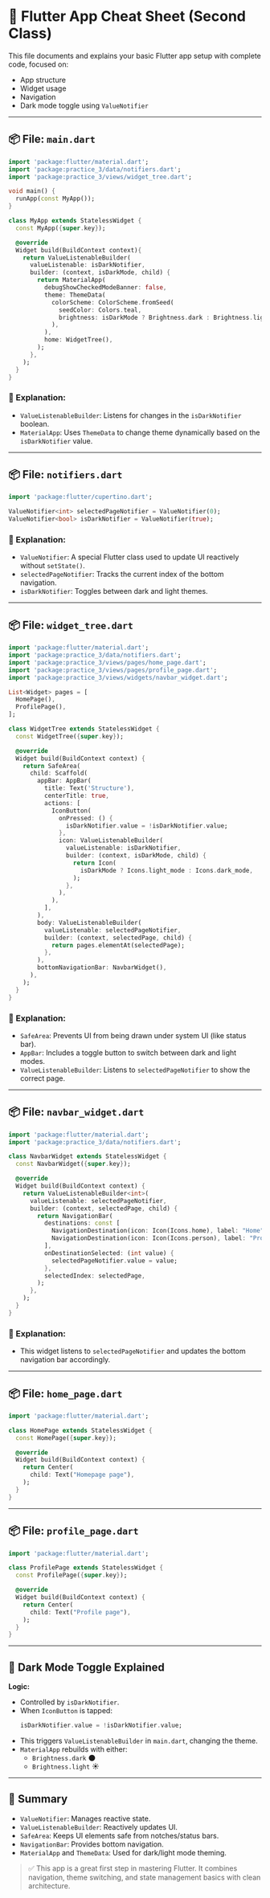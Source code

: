 # 📘 Flutter App Cheat Sheet (Second Class)

This file documents and explains your basic Flutter app setup with complete code, focused on:
- App structure
- Widget usage
- Navigation
- Dark mode toggle using `ValueNotifier`

---

## 📦 File: `main.dart`

```dart
import 'package:flutter/material.dart';
import 'package:practice_3/data/notifiers.dart';
import 'package:practice_3/views/widget_tree.dart';

void main() {
  runApp(const MyApp());
}

class MyApp extends StatelessWidget {
  const MyApp({super.key});

  @override
  Widget build(BuildContext context){
    return ValueListenableBuilder(
      valueListenable: isDarkNotifier,
      builder: (context, isDarkMode, child) {
        return MaterialApp(
          debugShowCheckedModeBanner: false,
          theme: ThemeData(
            colorScheme: ColorScheme.fromSeed(
              seedColor: Colors.teal,
              brightness: isDarkMode ? Brightness.dark : Brightness.light,
            ),
          ),
          home: WidgetTree(),
        );
      },
    );
  }
}
```

### 🧠 Explanation:
- `ValueListenableBuilder`: Listens for changes in the `isDarkNotifier` boolean.
- `MaterialApp`: Uses `ThemeData` to change theme dynamically based on the `isDarkNotifier` value.

---

## 📦 File: `notifiers.dart`

```dart
import 'package:flutter/cupertino.dart';

ValueNotifier<int> selectedPageNotifier = ValueNotifier(0);
ValueNotifier<bool> isDarkNotifier = ValueNotifier(true);
```

### 🧠 Explanation:
- `ValueNotifier`: A special Flutter class used to update UI reactively without `setState()`.
- `selectedPageNotifier`: Tracks the current index of the bottom navigation.
- `isDarkNotifier`: Toggles between dark and light themes.

---

## 📦 File: `widget_tree.dart`

```dart
import 'package:flutter/material.dart';
import 'package:practice_3/data/notifiers.dart';
import 'package:practice_3/views/pages/home_page.dart';
import 'package:practice_3/views/pages/profile_page.dart';
import 'package:practice_3/views/widgets/navbar_widget.dart';

List<Widget> pages = [
  HomePage(),
  ProfilePage(),
];

class WidgetTree extends StatelessWidget {
  const WidgetTree({super.key});

  @override
  Widget build(BuildContext context) {
    return SafeArea(
      child: Scaffold(
        appBar: AppBar(
          title: Text('Structure'),
          centerTitle: true,
          actions: [
            IconButton(
              onPressed: () {
                isDarkNotifier.value = !isDarkNotifier.value;
              },
              icon: ValueListenableBuilder(
                valueListenable: isDarkNotifier,
                builder: (context, isDarkMode, child) {
                  return Icon(
                    isDarkMode ? Icons.light_mode : Icons.dark_mode,
                  );
                },
              ),
            ),
          ],
        ),
        body: ValueListenableBuilder(
          valueListenable: selectedPageNotifier,
          builder: (context, selectedPage, child) {
            return pages.elementAt(selectedPage);
          },
        ),
        bottomNavigationBar: NavbarWidget(),
      ),
    );
  }
}
```

### 🧠 Explanation:
- `SafeArea`: Prevents UI from being drawn under system UI (like status bar).
- `AppBar`: Includes a toggle button to switch between dark and light modes.
- `ValueListenableBuilder`: Listens to `selectedPageNotifier` to show the correct page.

---

## 📦 File: `navbar_widget.dart`

```dart
import 'package:flutter/material.dart';
import 'package:practice_3/data/notifiers.dart';

class NavbarWidget extends StatelessWidget {
  const NavbarWidget({super.key});

  @override
  Widget build(BuildContext context) {
    return ValueListenableBuilder<int>(
      valueListenable: selectedPageNotifier,
      builder: (context, selectedPage, child) {
        return NavigationBar(
          destinations: const [
            NavigationDestination(icon: Icon(Icons.home), label: "Home"),
            NavigationDestination(icon: Icon(Icons.person), label: "Profile"),
          ],
          onDestinationSelected: (int value) {
            selectedPageNotifier.value = value;
          },
          selectedIndex: selectedPage,
        );
      },
    );
  }
}
```

### 🧠 Explanation:
- This widget listens to `selectedPageNotifier` and updates the bottom navigation bar accordingly.

---

## 📦 File: `home_page.dart`

```dart
import 'package:flutter/material.dart';

class HomePage extends StatelessWidget {
  const HomePage({super.key});

  @override
  Widget build(BuildContext context) {
    return Center(
      child: Text("Homepage page"),
    );
  }
}
```

---

## 📦 File: `profile_page.dart`

```dart
import 'package:flutter/material.dart';

class ProfilePage extends StatelessWidget {
  const ProfilePage({super.key});

  @override
  Widget build(BuildContext context) {
    return Center(
      child: Text("Profile page"),
    );
  }
}
```

---

## 🌙 Dark Mode Toggle Explained

**Logic:**
- Controlled by `isDarkNotifier`.
- When `IconButton` is tapped:
  ```dart
  isDarkNotifier.value = !isDarkNotifier.value;
  ```
- This triggers `ValueListenableBuilder` in `main.dart`, changing the theme.
- `MaterialApp` rebuilds with either:
  - `Brightness.dark` 🌑
  - `Brightness.light` ☀️

---

## 📌 Summary
- `ValueNotifier`: Manages reactive state.
- `ValueListenableBuilder`: Reactively updates UI.
- `SafeArea`: Keeps UI elements safe from notches/status bars.
- `NavigationBar`: Provides bottom navigation.
- `MaterialApp` and `ThemeData`: Used for dark/light mode theming.

> ✅ This app is a great first step in mastering Flutter. It combines navigation, theme switching, and state management basics with clean architecture.


